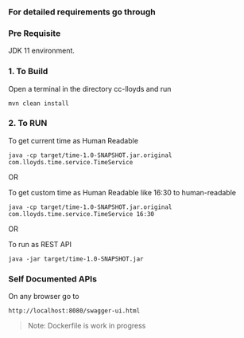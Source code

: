 ### For detailed requirements go through

### Pre Requisite

JDK 11 environment.

### 1. To Build
Open a terminal in the directory cc-lloyds and run 

```
mvn clean install
```

### 2. To RUN
To get current time as Human Readable
```
java -cp target/time-1.0-SNAPSHOT.jar.original com.lloyds.time.service.TimeService
```

OR

To get custom time as Human Readable like 16:30 to human-readable
```
java -cp target/time-1.0-SNAPSHOT.jar.original com.lloyds.time.service.TimeService 16:30
```

OR

To run as REST API
```
java -jar target/time-1.0-SNAPSHOT.jar
```

### Self Documented APIs
On any browser go to 
```
http://localhost:8080/swagger-ui.html
```


> Note: Dockerfile is work in progress